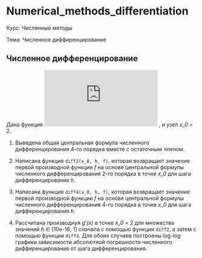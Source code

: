 # Numerical_methods_differentiation

Курс: Численные методы

Тема: Численное диффиренцирование

Численное дифференцирование
---

Дана функция
![equation](https://latex.codecogs.com/gif.latex?g%28x%29%3Dxe%5Ex) ,
и узел _x_0_ = 2.

1. Выведена общая центральная формула численного дифференцирования 4-го порядка вместе с остаточным членом.
  
2. Написана функция `diff2(x_0, h, f)`, которая возвращает значение первой производной функции _f_ на основе центральной формулы численного дифференцирования 2-го порядка в точке _x_0_ для шага дифференцирования _h_.
  
3. Написана функция `diff4(x_0, h, f)`, которая возвращает значение первой производной функции _f_ на основе центральной формулы численного дифференцирования 4-го порядка в точке _x_0_ для шага дифференцирования _h_.

4. Рассчитана производнуя _g'(x)_ в точке _x_0_ = 2 для множества значений _h_ ∈ [10e-16; 1] сначала с помощью функции `diff2`, а затем с помощью функции `diff4`. Для обоих случаев построены log-log графики зависимости абсолютной погрешности численного дифференцирования от шага дифференцирования.
